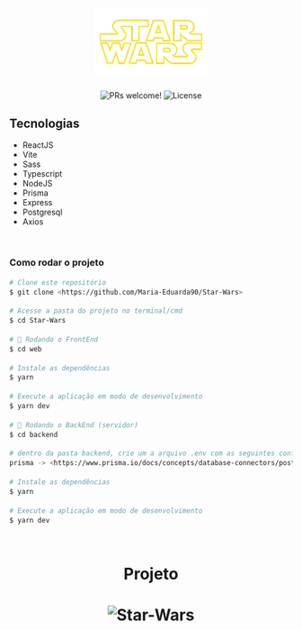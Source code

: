 <h1 align="center">
  <img width="200px" alt="logo" title="#logo" src="./web/src/images/Logo.png" />
</h1>

<p align="center">
 <img src="https://img.shields.io/static/v1?label=PRs&message=welcome&color=49AA26&labelColor=000000" alt="PRs welcome!" />

  <img alt="License" src="https://img.shields.io/static/v1?label=license&message=MIT&color=49AA26&labelColor=000000">
</p>

## Tecnologias

- ReactJS
- Vite
- Sass
- Typescript
- NodeJS
- Prisma
- Express
- Postgresql
- Axios

</br>

### Como rodar o projeto

```bash
# Clone este repositório
$ git clone <https://github.com/Maria-Eduarda90/Star-Wars>

# Acesse a pasta do projeto no terminal/cmd
$ cd Star-Wars

# 🎲 Rodando o FrontEnd
$ cd web

# Instale as dependências
$ yarn

# Execute a aplicação em modo de desenvolvimento
$ yarn dev

# 🎲 Rodando o BackEnd (servidor)
$ cd backend

# dentro da pasta backend, crie um a arquivo .env com as seguintes configurações do prisma, para fazer a conexão com o postgresql
prisma -> <https://www.prisma.io/docs/concepts/database-connectors/postgresql>

# Instale as dependências
$ yarn

# Execute a aplicação em modo de desenvolvimento
$ yarn dev

```

</br>

<h1 align="center"> 
	Projeto 
</h1>

<h1 align="center">
  <img alt="Star-Wars" title="#Star-Wars" src="./web/src/images/20220621_080645.gif" />
</h1>